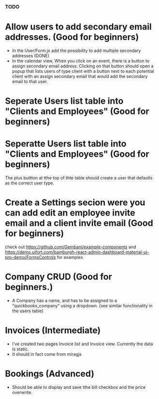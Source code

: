 ### TODO

# Allow users to add secondary email addresses. (Good for beginners)

- In the User/Form.js add the possibility to add multiple secondary addresses (DONE)
- In the calendar view, When you click on an event, there is a button to assign secondary email address: Clicking on that button should open a popup that lists users of type client with a button next to each potential
  client with an assign secondary email that would add the secondary email to that user.

# Seperate Users list table into "Clients and Employees" (Good for beginners)

# Seperatte Users list table into "Clients and Employees" (Good for beginners)

The plus buttton at tthe top of thte table should create a user that defaults as the correct user type.

# Create a Settings secion were you can add edit an employee invite email and a client invite email (Good for beginners)

check out https://github.com/Gembani/example-components
and https://demo.uifort.com/bamburgh-react-admin-dashboard-material-ui-pro-demo/FormsControls for examples

# Company CRUD (Good for beginners.)

- A Company has a name, and has to be assigned to a "quickbooks_company" using a dropdown.
  (see similar functionality in the users table)

# Invoices (Intermediate)

- I've created two pages Invoice list and Invoice view. Currently the data is static.
- It should in fact come from miragjs

# Bookings (Advanced)

- Should be able to display and save tthe bill checkbox and the price overwrite.
